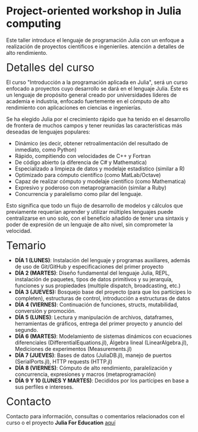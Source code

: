 # Project-oriented workshop in Julia computing

Este taller introduce el lenguaje de programación Julia con un enfoque a realización de proyectos científicos e ingenieriles. atención a detalles de alto rendimiento.

<span style="font-size:2em;"> Detalles del curso </span> 

El curso "Introducción a la programación aplicada en Julia", será un curso enfocado a proyectos cuyo desarrollo se dará en el lenguaje Julia. Éste es un lenguaje de propósito general creado por universidades líderes de academia e industria, enfocado fuertemente en el cómputo de alto rendimiento con aplicaciones en ciencias e ingenierías. 

Se ha elegido Julia por el crecimiento rápido que ha tenido en el desarrollo de frontera de muchos campos y tener reunidas las características más deseadas de lenguajes populares:
- Dinámico (es decir, obtener retroalimentación del resultado de inmediato, como Python)
- Rápido, compitiendo con velocidades de C++ y Fortran
- De código abierto (a diferencia de C# y Mathematica)
- Especializado a limpieza de datos y modelaje estadístico (similar a R) 
- Optimizado para cómputo científico (como MatLab/Octave)
- Capaz de realizar cómputo y modelaje científico (como Mathematica)
- Expresivo y poderoso con metaprogramación (similar a Ruby)
- Concurrencia y paralelismo como pilar del lenguaje.

Esto significa que todo un flujo de desarrollo de modelos y cálculos que previamente requerían aprender y utilizar múltiples lenguajes puede centralizarse en uno solo, con el beneficio añadido de tener una sintaxis y poder de expresión de un lenguaje de alto nivel, sin comprometer la velocidad.

<span style="font-size:2em;"> Temario </span> 

- **DÍA 1 (LUNES)**: Instalación del lenguaje y programas auxiliares, además de uso de Git/GitHub y especificaciones del primer proyecto
- **DÍA 2 (MARTES)**: Diseño fundamental del lenguaje Julia, REPL, instalación de paquetes, tipos de datos primitivos y su jerarquía, funciones y sus propiedades (multiple dispatch, broadcasting, etc.)
- **DÍA 3 (JUEVES):** Bosquejo base del proyecto (para que los partícipes lo completen), estructuras de control, introducción a estructuras de datos
- **DÍA 4 (VIERNES)**: Continuación de funciones, structs, mutabilidad, conversión y promoción.
- **DÍA 5 (LUNES)**: Lectura y manipulación de archivos, dataframes, herramientas de gráficos, entrega del primer proyecto y anuncio del segundo.
- **DÍA 6 (MARTES)**: Modelamiento de sistemas dinámicos con ecuaciones diferenciales (DifferentialEquations.jl), Álgebra lineal (LinearAlgebra.jl),  Mediciones de experimentos (Measurements.jl)
- **DÍA 7 (JUEVES)**: Bases de datos (JuliaDB.jl), manejo de puertos (SerialPorts.jl),  HTTP requests (HTTP.jl)
- **DÍA 8 (VIERNES)**: Cómputo de alto rendimiento, paralelización y concurrencia,  expresiones y macros (metaprogramación)
- **DÍA 9 Y 10 (LUNES Y MARTES)**: Decididos por los partícipes en base a sus perfiles e intereses.

<span style="font-size:2em;"> Contacto </span> 

Contacto para información, consultas o comentarios relacionados con el curso o el proyecto **Julia For Education** [aquí](mailto:juliaforeducation@gmail.com)

<!-- No se pueden incluir más headers, pues el PDF compila 
     la sección del primer archivo siempre en una página preambular
     a las parts/chapters/sections e incluir un header aquí se 
     interpretará como un chapter -->

<!-- ## Detalles del curso
TEXTO AQUÍ  -->
